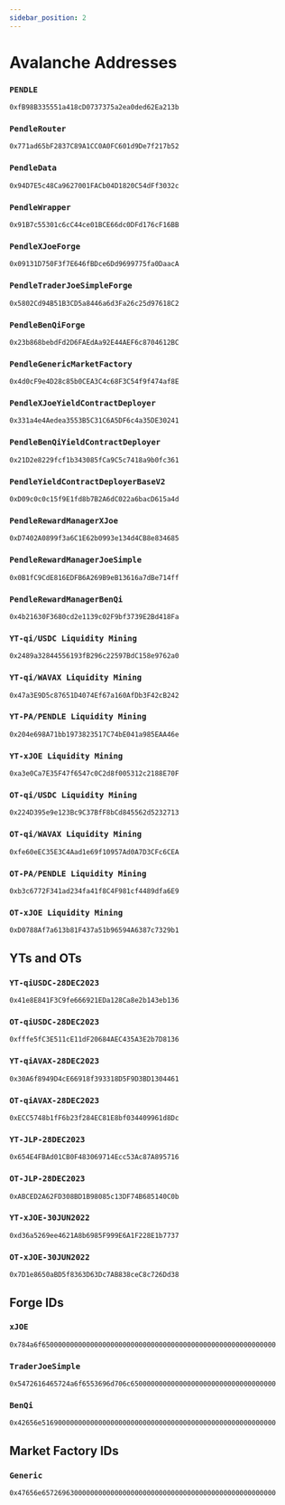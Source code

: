 ```yaml
---
sidebar_position: 2
---
```


# Avalanche Addresses

### `PENDLE`
`0xfB98B335551a418cD0737375a2ea0ded62Ea213b`

### `PendleRouter`
`0x771ad65bF2837C89A1CC0A0FC601d9De7f217b52`

### `PendleData`
`0x94D7E5c48Ca9627001FACb04D1820C54dFf3032c`

### `PendleWrapper`
`0x91B7c55301c6cC44ce01BCE66dc0DFd176cF16BB`

### `PendleXJoeForge`
`0x09131D750F3f7E646fBDce6Dd9699775fa0DaacA`

### `PendleTraderJoeSimpleForge`
`0x5802Cd94B51B3CD5a8446a6d3Fa26c25d97618C2`

### `PendleBenQiForge`
`0x23b868bebdFd2D6FAEdAa92E44AEF6c8704612BC`

### `PendleGenericMarketFactory`
`0x4d0cF9e4D28c85b0CEA3C4c68F3C54f9f474af8E`

### `PendleXJoeYieldContractDeployer`
`0x331a4e4Aedea3553B5C31C6A5DF6c4a35DE30241`

### `PendleBenQiYieldContractDeployer`
`0x21D2e8229fcf1b343085fCa9C5c7418a9b0fc361`

### `PendleYieldContractDeployerBaseV2`
`0xD09c0c0c15f9E1fd8b7B2A6dC022a6bacD615a4d`

### `PendleRewardManagerXJoe`
`0xD7402A0899f3a6C1E62b0993e134d4CB8e834685`

### `PendleRewardManagerJoeSimple`
`0x0B1fC9CdE816EDFB6A269B9eB13616a7dBe714ff`

### `PendleRewardManagerBenQi`
`0x4b21630F3680cd2e1139c02F9bf3739E2Bd418Fa`

### `YT-qi/USDC Liquidity Mining`
`0x2489a32844556193fB296c22597BdC158e9762a0`

### `YT-qi/WAVAX Liquidity Mining`
`0x47a3E9D5c87651D4074Ef67a160AfDb3F42cB242`

### `YT-PA/PENDLE Liquidity Mining`
`0x204e698A71bb1973823517C74bE041a985EAA46e`

### `YT-xJOE Liquidity Mining`
`0xa3e0Ca7E35F47f6547c0C2d8f005312c2188E70F`

### `OT-qi/USDC Liquidity Mining`
`0x224D395e9e123Bc9C37BfF8bCd845562d5232713`

### `OT-qi/WAVAX Liquidity Mining`
`0xfe60eEC35E3C4Aad1e69f10957Ad0A7D3CFc6CEA`

### `OT-PA/PENDLE Liquidity Mining`
`0xb3c6772F341ad234fa41f8C4F981cf4489dfa6E9`

### `OT-xJOE Liquidity Mining`
`0xD0788Af7a613b81F437a51b96594A6387c7329b1`

## YTs and OTs

### `YT-qiUSDC-28DEC2023 `
`0x41e8E841F3C9fe666921EDa128Ca8e2b143eb136`

### `OT-qiUSDC-28DEC2023`
`0xfffe5fC3E511cE11dF20684AEC435A3E2b7D8136`

### `YT-qiAVAX-28DEC2023`
`0x30A6f8949D4cE66918f393318D5F9D3BD1304461`

### `OT-qiAVAX-28DEC2023`
`0xECC5748b1fF6b23f284EC81E8bf034409961d8Dc`


### `YT-JLP-28DEC2023`
`0x654E4FBAd01CB0F483069714Ecc53Ac87A895716`

### `OT-JLP-28DEC2023`
`0xABCED2A62FD308BD1B98085c13DF74B685140C0b`

### `YT-xJOE-30JUN2022`
`0xd36a5269ee4621A8b6985F999E6A1F228E1b7737`

### `OT-xJOE-30JUN2022`
`0x7D1e8650aBD5f8363D63Dc7AB838ceC8c726Dd38`

## Forge IDs

### `xJOE`
`0x784a6f6500000000000000000000000000000000000000000000000000000000`

### `TraderJoeSimple`
`0x5472616465724a6f6553696d706c650000000000000000000000000000000000`

### `BenQi`
`0x42656e5169000000000000000000000000000000000000000000000000000000`

## Market Factory IDs

### `Generic`
`0x47656e6572696300000000000000000000000000000000000000000000000000`
